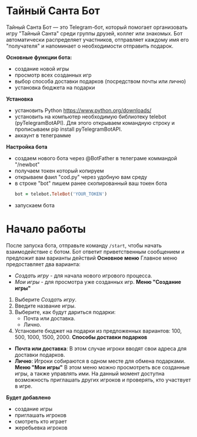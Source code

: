 # Тайный Санта Бот

Тайный Санта Бот — это Telegram-бот, который помогает организовать игру "Тайный Санта" среди группы друзей, коллег или знакомых. Бот автоматически распределяет участников, отправляет каждому имя его "получателя" и напоминает о необходимости отправить подарок.

**Основные функции бота:**
- создание новой игры
- просмотр всех созданных игр
- выбор способа доставки подарков (посредством почты или лично)
- установка бюджета на подарки

**Установка**  
- установить Python https://www.python.org/downloads/
- установить на компьютер необходимую библиотеку telebot (pyTelegramBotAPI). Для этого открываем командную строку и прописываем pip install pyTelegramBotAPI.
- аккаунт в телеграмме

**Настройка бота**
- создаем нового бота через @BotFather в телеграме коммандой "/newbot"
- получаем токен который копируем
- открываем фаил "cod.py" через удобную вам среду
- в строке "bot" пишем ранее скопированный ваш токен бота
  ```rb
  bot = telebot.TeleBot('YOUR_TOKEN')
  ```
- запускаем бота
  
# Начало работы
После запуска бота, отправьте команду `/start`, чтобы начать взаимодействие с ботом. Бот ответит приветственным сообщением и предложит вам варианты действий
**Основное меню**
Главное меню предоставляет два варианта:
- *Создать игру* - для начала нового игрового процесса.
- *Мои игры* - для просмотра уже созданных игр.
**Меню "Создание игры"**
1. Выберите *Создать игру*.
2. Введите название игры.
3. Выберите, как будут дариться подарки:
   - Почта или доставка.
   - Лично.
4. Установите бюджет на подарки из предложенных вариантов: 100, 500, 1000, 1500, 2000.
**Способы доставки подарков**
- **Почта или доставка**: В этом случае игроки вводят свои адреса для доставки подарков.
- **Лично**: Игроки собираются в одном месте для обмена подарками.
**Меню "Мои игры"**
В этом меню можно просмотреть все созданные игры, а также управлять ими. На данный момент доступна возможность приглашать других игроков и проверять, кто участвует в игре.



**Будет добавлено**
- создание игры
- приглашать игроков
- смотреть кто играет
- жеребьевка игроков
